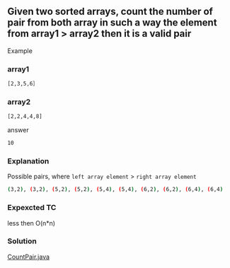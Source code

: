 
## Given two sorted arrays, count the number of pair from both array in such a way the element from array1 > array2 then it is a valid pair

Example 

### array1
```bash
[2,3,5,6］
```

### array2
```bash
[2,2,4,4,8]
```

answer
```bash
10
```

### Explanation

Possible pairs, where `left array element` >  `right array element`
```bash
(3,2), (3,2), (5,2), (5,2), (5,4), (5,4), (6,2), (6,2), (6,4), (6,4)
```

### Expexcted TC

less then O(n*n)


### Solution 

[CountPair.java](CountPair.java)